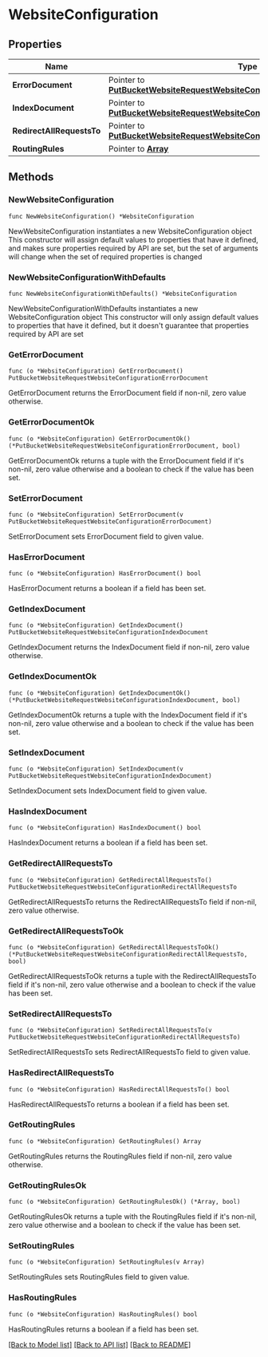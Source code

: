 # WebsiteConfiguration

## Properties

Name | Type | Description | Notes
------------ | ------------- | ------------- | -------------
**ErrorDocument** | Pointer to [**PutBucketWebsiteRequestWebsiteConfigurationErrorDocument**](PutBucketWebsiteRequestWebsiteConfigurationErrorDocument.md) |  | [optional] 
**IndexDocument** | Pointer to [**PutBucketWebsiteRequestWebsiteConfigurationIndexDocument**](PutBucketWebsiteRequestWebsiteConfigurationIndexDocument.md) |  | [optional] 
**RedirectAllRequestsTo** | Pointer to [**PutBucketWebsiteRequestWebsiteConfigurationRedirectAllRequestsTo**](PutBucketWebsiteRequestWebsiteConfigurationRedirectAllRequestsTo.md) |  | [optional] 
**RoutingRules** | Pointer to [**Array**](array.md) |  | [optional] 

## Methods

### NewWebsiteConfiguration

`func NewWebsiteConfiguration() *WebsiteConfiguration`

NewWebsiteConfiguration instantiates a new WebsiteConfiguration object
This constructor will assign default values to properties that have it defined,
and makes sure properties required by API are set, but the set of arguments
will change when the set of required properties is changed

### NewWebsiteConfigurationWithDefaults

`func NewWebsiteConfigurationWithDefaults() *WebsiteConfiguration`

NewWebsiteConfigurationWithDefaults instantiates a new WebsiteConfiguration object
This constructor will only assign default values to properties that have it defined,
but it doesn't guarantee that properties required by API are set

### GetErrorDocument

`func (o *WebsiteConfiguration) GetErrorDocument() PutBucketWebsiteRequestWebsiteConfigurationErrorDocument`

GetErrorDocument returns the ErrorDocument field if non-nil, zero value otherwise.

### GetErrorDocumentOk

`func (o *WebsiteConfiguration) GetErrorDocumentOk() (*PutBucketWebsiteRequestWebsiteConfigurationErrorDocument, bool)`

GetErrorDocumentOk returns a tuple with the ErrorDocument field if it's non-nil, zero value otherwise
and a boolean to check if the value has been set.

### SetErrorDocument

`func (o *WebsiteConfiguration) SetErrorDocument(v PutBucketWebsiteRequestWebsiteConfigurationErrorDocument)`

SetErrorDocument sets ErrorDocument field to given value.

### HasErrorDocument

`func (o *WebsiteConfiguration) HasErrorDocument() bool`

HasErrorDocument returns a boolean if a field has been set.

### GetIndexDocument

`func (o *WebsiteConfiguration) GetIndexDocument() PutBucketWebsiteRequestWebsiteConfigurationIndexDocument`

GetIndexDocument returns the IndexDocument field if non-nil, zero value otherwise.

### GetIndexDocumentOk

`func (o *WebsiteConfiguration) GetIndexDocumentOk() (*PutBucketWebsiteRequestWebsiteConfigurationIndexDocument, bool)`

GetIndexDocumentOk returns a tuple with the IndexDocument field if it's non-nil, zero value otherwise
and a boolean to check if the value has been set.

### SetIndexDocument

`func (o *WebsiteConfiguration) SetIndexDocument(v PutBucketWebsiteRequestWebsiteConfigurationIndexDocument)`

SetIndexDocument sets IndexDocument field to given value.

### HasIndexDocument

`func (o *WebsiteConfiguration) HasIndexDocument() bool`

HasIndexDocument returns a boolean if a field has been set.

### GetRedirectAllRequestsTo

`func (o *WebsiteConfiguration) GetRedirectAllRequestsTo() PutBucketWebsiteRequestWebsiteConfigurationRedirectAllRequestsTo`

GetRedirectAllRequestsTo returns the RedirectAllRequestsTo field if non-nil, zero value otherwise.

### GetRedirectAllRequestsToOk

`func (o *WebsiteConfiguration) GetRedirectAllRequestsToOk() (*PutBucketWebsiteRequestWebsiteConfigurationRedirectAllRequestsTo, bool)`

GetRedirectAllRequestsToOk returns a tuple with the RedirectAllRequestsTo field if it's non-nil, zero value otherwise
and a boolean to check if the value has been set.

### SetRedirectAllRequestsTo

`func (o *WebsiteConfiguration) SetRedirectAllRequestsTo(v PutBucketWebsiteRequestWebsiteConfigurationRedirectAllRequestsTo)`

SetRedirectAllRequestsTo sets RedirectAllRequestsTo field to given value.

### HasRedirectAllRequestsTo

`func (o *WebsiteConfiguration) HasRedirectAllRequestsTo() bool`

HasRedirectAllRequestsTo returns a boolean if a field has been set.

### GetRoutingRules

`func (o *WebsiteConfiguration) GetRoutingRules() Array`

GetRoutingRules returns the RoutingRules field if non-nil, zero value otherwise.

### GetRoutingRulesOk

`func (o *WebsiteConfiguration) GetRoutingRulesOk() (*Array, bool)`

GetRoutingRulesOk returns a tuple with the RoutingRules field if it's non-nil, zero value otherwise
and a boolean to check if the value has been set.

### SetRoutingRules

`func (o *WebsiteConfiguration) SetRoutingRules(v Array)`

SetRoutingRules sets RoutingRules field to given value.

### HasRoutingRules

`func (o *WebsiteConfiguration) HasRoutingRules() bool`

HasRoutingRules returns a boolean if a field has been set.


[[Back to Model list]](../README.md#documentation-for-models) [[Back to API list]](../README.md#documentation-for-api-endpoints) [[Back to README]](../README.md)


